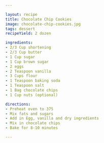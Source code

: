 ```yaml
---

layout: recipe
title: Chocolate Chip Cookies
image: chocolate-chip-cookies.jpg
tags: dessert 
recipeYield: 2 dozen

ingredients: 
- 2/3 Cup shortening
- 2/3 Cup butter
- 1 Cup sugar
- 1 Cup brown sugar
- 2 eggs
- 2 Teaspoon vanilla
- 3 Cups flour
- 1 Teaspoon baking soda
- 1 Teaspoon salt
- 1 Bag chocolate chips
- 1 Cup nuts (optional)

directions: 
- Preheat oven to 375
- Mix fats and sugars
- Add in Egg, vanilla and dry ingredients
- Mix in chocolate chips
- Bake for 8-10 minutes

---
```


